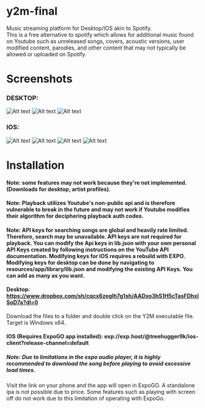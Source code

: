 # y2m-final
Music streaming platform for Desktop/IOS akin to Spotify.  
This is a free alternative to spotify which allows for additional music found on Youtube such as unreleased songs, covers, acoustic versions, user modified content, parodies, and other content that may not typically be allowed or uploaded on Spotify.  
# Screenshots  
### DESKTOP:  
![Alt text](/images/desk_1.PNG?raw=true)
![Alt text](/images/desk_2.PNG?raw=true)
![Alt text](/images/desk_3.PNG?raw=true)
### IOS:  
![Alt text](/images/ios_1.png?raw=true)
![Alt text](/images/ios_2.png?raw=true)
![Alt text](/images/ios_3.png?raw=true)
![Alt text](/images/ios_4.png?raw=true)

# Installation  
#### Note: some features may not work because they're not implemented. (Downloads for desktop, artist profiles).  
#### Note: Playback utilizes Youtube's non-public api and is therefore vulnerable to break in the future and may not work if Youtube modifies their algorithm for deciphering playback auth codes.  
#### Note: API keys for searching songs are global and heavily rate limited. Therefore, search may be unavailable. API keys are not required for playback. You can modify the Api keys in lib.json with your own personal API Keys created by following instructions on the YouTube API documentation. Modifying keys for IOS requires a rebuild with EXPO. Modifying keys for desktop can be done by navigating to resources/app/library/lib.json and modifying the existing API Keys. You can add as many as you want.  
  
#### Desktop: https://www.dropbox.com/sh/cqcx6zeglh7g1sh/AADxo3hS1H5cTasFDhxlSoD7a?dl=0  
Download the files to a folder and double click on the Y2M executable file. Target is Windows x64.  
  
#### IOS (Requires ExpoGO app installed): exp://exp.host/@treehugger9k/ios-client?release-channel=default  
##### Note: Due to limitations in the expo audio player, it is highly recommended to download the song before playing to avoid excessive load times.  
Visit the link on your phone and the app will open in ExpoGO. A standalone ipa is not possible due to price. Some features such as playing with screen off do not work due to this limitation of operating with ExpoGo.  

